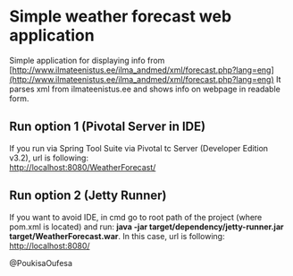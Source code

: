 Simple weather forecast web application
==================
Simple application for displaying info from [http://www.ilmateenistus.ee/ilma_andmed/xml/forecast.php?lang=eng](http://www.ilmateenistus.ee/ilma_andmed/xml/forecast.php?lang=eng)
It parses xml from ilmateenistus.ee and shows info on webpage in readable form. 

## Run option 1 (Pivotal Server in IDE)
If you run via Spring Tool Suite via Pivotal tc Server (Developer Edition v3.2), url is following:  
[http://localhost:8080/WeatherForecast/](http://localhost:8080/WeatherForecast/)

## Run option 2 (Jetty Runner)
If you want to avoid IDE, in cmd go to root path of the project (where pom.xml is located) and run: 
 **java -jar target/dependency/jetty-runner.jar target/WeatherForecast.war**. 
 In this case, url is following: 
[http://localhost:8080/](http://localhost:8080/)

@PoukisaOufesa


